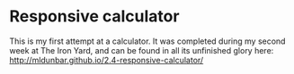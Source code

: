 # Responsive calculator

This is my first attempt at a calculator. It was completed during my second week at The Iron Yard, and can be found in all its unfinished glory here: http://mldunbar.github.io/2.4-responsive-calculator/
